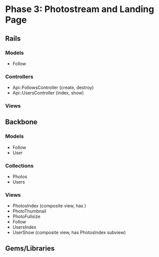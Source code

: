 # Phase 3: Photostream and Landing Page

## Rails
### Models
* Follow

### Controllers
* Api::FollowsController (create, destroy)
* Api::UsersController (index, show)

### Views

## Backbone
### Models
* Follow
* User

### Collections
* Photos
* Users

### Views
* PhotosIndex (composite view, has )
* PhotoThumbnail
* PhotoFullsize
* Follow
* UsersIndex
* UserShow (composite view, has PhotosIndex subview)

## Gems/Libraries
